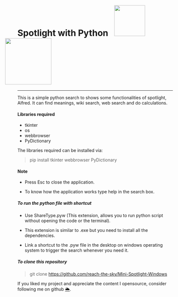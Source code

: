 <h1>Spotlight with Python &nbsp; <img src="https://www.freepngimg.com/download/android/72537-icons-python-programming-computer-social-tutorial.png" width="100"/> <img src="https://external-content.duckduckgo.com/iu/?u=https%3A%2F%2Fgifimage.net%2Fwp-content%2Fuploads%2F2018%2F05%2Fsearch-icon-gif-5.gif&f=1&nofb=1" width="150" style="margin-left: -40px;"/></h1>

---

This is a simple python search to shows some functionalities of spotlight, Alfred. It can find meanings, wiki search, web search and do calculations.

#### Libraries required
* tkinter
* os
* webbrowser
* PyDictionary

The libraries required can be installed via:
> pip install tkinter webbrowser PyDictionary

#### Note
* Press Esc to close the application.

* To know how the application works type help in the search box.


##### To run the python file with shortcut

* Use ShareType.pyw (This extension, allows you to run python script without opening the code or the terminal).

* This extension is similar to .exe but you need to install all the dependencies.

* Link a shortcut to the .pyw file in the desktop on windows operating system to trigger the search whenever you need it.


##### To clone this repository

> git clone https://github.com/reach-the-sky/Mini-Spotlight-Windows

If you liked my project and appreciate the content I opensource, consider following me on github [🌥](https://github.com/reach-the-sky).

